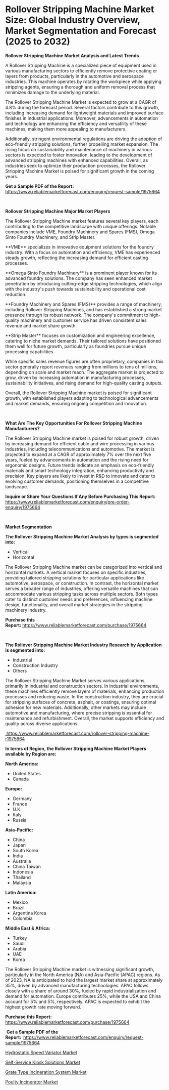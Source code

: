 <p><h1>Rollover Stripping Machine Market Size: Global Industry Overview, Market Segmentation and Forecast (2025 to 2032)</h1></p><p><strong>Rollover Stripping Machine Market Analysis and Latest Trends</strong></p>
<p><p>A Rollover Stripping Machine is a specialized piece of equipment used in various manufacturing sectors to efficiently remove protective coating or layers from products, particularly in the automotive and aerospace industries. This machine operates by rotating the workpiece while applying stripping agents, ensuring a thorough and uniform removal process that minimizes damage to the underlying material.</p><p>The Rollover Stripping Machine Market is expected to grow at a CAGR of 4.8% during the forecast period. Several factors contribute to this growth, including increasing demand for lightweight materials and improved surface finishes in industrial applications. Moreover, advancements in automation and technology are enhancing the efficiency and versatility of these machines, making them more appealing to manufacturers.</p><p>Additionally, stringent environmental regulations are driving the adoption of eco-friendly stripping solutions, further propelling market expansion. The rising focus on sustainability and maintenance of machinery in various sectors is expected to foster innovation, leading to the development of advanced stripping machines with enhanced capabilities. Overall, as industries seek to optimize their production processes, the Rollover Stripping Machine Market is poised for significant growth in the coming years.</p></p>
<p><strong>Get a Sample PDF of the Report:&nbsp;</strong> <a href="https://www.reliablemarketforecast.com/enquiry/request-sample/1975664?utm_campaign=2443&utm_medium=2&utm_source=Github&utm_content=ia&utm_term=02032025&utm_id=rollover-stripping-machine">https://www.reliablemarketforecast.com/enquiry/request-sample/1975664</a></p>
<p>&nbsp;</p>
<p><strong>Rollover Stripping Machine Major Market Players</strong></p>
<p><p>The Rollover Stripping Machine market features several key players, each contributing to the competitive landscape with unique offerings. Notable companies include VME, Foundry Machinery and Spares (FMS), Omega Sinto Foundry Machinery, and Strip Master.</p><p>**VME** specializes in innovative equipment solutions for the foundry industry. With a focus on automation and efficiency, VME has experienced steady growth, reflecting the increasing demand for efficient casting processes.</p><p>**Omega Sinto Foundry Machinery** is a prominent player known for its advanced foundry solutions. The company has seen enhanced market penetration by introducing cutting-edge stripping technologies, which align with the industry's push towards sustainability and operational cost reduction.</p><p>**Foundry Machinery and Spares (FMS)** provides a range of machinery, including Rollover Stripping Machines, and has established a strong market presence through its robust network. The company's commitment to high-quality machinery and customer service has driven consistent sales revenue and market share growth.</p><p>**Strip Master** focuses on customization and engineering excellence, catering to niche market demands. Their tailored solutions have positioned them well for future growth, particularly as foundries pursue unique processing capabilities.</p><p>While specific sales revenue figures are often proprietary, companies in this sector generally report revenues ranging from millions to tens of millions, depending on scale and market reach. The aggregate market is projected to grow, driven by increasing automation in manufacturing processes, sustainability initiatives, and rising demand for high-quality casting outputs.</p><p>Overall, the Rollover Stripping Machine market is poised for significant growth, with established players adapting to technological advancements and market demands, ensuring ongoing competition and innovation.</p></p>
<p>&nbsp;</p>
<p><strong>What Are The Key Opportunities For Rollover Stripping Machine Manufacturers?</strong></p>
<p><p>The Rollover Stripping Machine market is poised for robust growth, driven by increasing demand for efficient cable and wire processing in various industries, including telecommunications and automotive. The market is projected to expand at a CAGR of approximately 7% over the next five years, fueled by advancements in automation and the rising need for ergonomic designs. Future trends indicate an emphasis on eco-friendly materials and smart technology integration, enhancing productivity and precision. Key players are likely to invest in R&D to innovate and cater to evolving customer demands, positioning themselves in a competitive landscape.</p></p>
<p><strong>Inquire or Share Your Questions If Any Before Purchasing This Report:</strong> <a href="https://www.reliablemarketforecast.com/enquiry/pre-order-enquiry/1975664?utm_campaign=2443&utm_medium=2&utm_source=Github&utm_content=ia&utm_term=02032025&utm_id=rollover-stripping-machine">https://www.reliablemarketforecast.com/enquiry/pre-order-enquiry/1975664</a></p>
<p>&nbsp;</p>
<p><strong>Market Segmentation</strong></p>
<p><strong>The Rollover Stripping Machine Market Analysis by types is segmented into:</strong></p>
<p><ul><li>Vertical</li><li>Horizontal</li></ul></p>
<p><p>The Rollover Stripping Machine market can be categorized into vertical and horizontal markets. A vertical market focuses on specific industries, providing tailored stripping solutions for particular applications like automotive, aerospace, or construction. In contrast, the horizontal market serves a broader range of industries, offering versatile machines that can accommodate various stripping tasks across multiple sectors. Both types cater to distinct customer needs and preferences, influencing machine design, functionality, and overall market strategies in the stripping machinery industry.</p></p>
<p><strong>Purchase this Report:&nbsp;</strong><a href="https://www.reliablemarketforecast.com/purchase/1975664?utm_campaign=2443&utm_medium=2&utm_source=Github&utm_content=ia&utm_term=02032025&utm_id=rollover-stripping-machine">https://www.reliablemarketforecast.com/purchase/1975664</a></p>
<p>&nbsp;</p>
<p><strong>The Rollover Stripping Machine Market Industry Research by Application is segmented into:</strong></p>
<p><ul><li>Industrial</li><li>Construction Industry</li><li>Others</li></ul></p>
<p><p>The Rollover Stripping Machine Market serves various applications, primarily in industrial and construction sectors. In industrial environments, these machines efficiently remove layers of materials, enhancing production processes and reducing waste. In the construction industry, they are crucial for stripping surfaces of concrete, asphalt, or coatings, ensuring optimal adhesion for new materials. Additionally, other markets may include automotive and manufacturing, where precise stripping is essential for maintenance and refurbishment. Overall, the market supports efficiency and quality across diverse applications.</p></p>
<p><a href="https://www.reliablemarketforecast.com/rollover-stripping-machine-r1975664?utm_campaign=2443&utm_medium=2&utm_source=Github&utm_content=ia&utm_term=02032025&utm_id=rollover-stripping-machine">&nbsp;https://www.reliablemarketforecast.com/rollover-stripping-machine-r1975664</a></p>
<p><strong>In terms of Region, the Rollover Stripping Machine Market Players available by Region are:</strong></p>
<p>
    <p> <strong> North America: </strong>
        <ul>
            <li>United States</li>
            <li>Canada</li>
        </ul>
        </p> 
    <p> <strong> Europe: </strong>
        <ul>
            <li>Germany</li>
            <li>France</li>
            <li>U.K.</li>
            <li>Italy</li>
            <li>Russia</li>
        </ul>
        </p> 
    <p> <strong> Asia-Pacific: </strong>
        <ul>
            <li>China</li>
            <li>Japan</li>
            <li>South Korea</li>
            <li>India</li>
            <li>Australia</li>
            <li>China Taiwan</li>
            <li>Indonesia</li>
            <li>Thailand</li>
            <li>Malaysia</li>
        </ul>
        </p> 
    <p> <strong> Latin America: </strong>
        <ul>
            <li>Mexico</li>
            <li>Brazil</li>
            <li>Argentina Korea</li>
            <li>Colombia</li>
        </ul>
        </p> 
    <p> <strong> Middle East & Africa: </strong>
        <ul>
            <li>Turkey</li>
            <li>Saudi</li>
            <li>Arabia</li>
            <li>UAE</li>
            <li>Korea</li>
        </ul>
    </p>
    </p>
<p><p>The Rollover Stripping Machine market is witnessing significant growth, particularly in the North America (NA) and Asia-Pacific (APAC) regions. As of 2023, NA is anticipated to hold the largest market share at approximately 35%, driven by advanced manufacturing technologies. APAC follows closely with a share of around 30%, fueled by rapid industrialization and demand for automation. Europe contributes 25%, while the USA and China account for 5% and 5%, respectively. APAC is expected to exhibit the highest growth rate moving forward.</p></p>
<p><strong>Purchase this Report: </strong><a href="https://www.reliablemarketforecast.com/purchase/1975664?utm_campaign=2443&utm_medium=2&utm_source=Github&utm_content=ia&utm_term=02032025&utm_id=rollover-stripping-machine">https://www.reliablemarketforecast.com/purchase/1975664</a></p>
<p>&nbsp;<strong>Get a Sample PDF of the Report:&nbsp;&nbsp;</strong><a href="https://www.reliablemarketforecast.com/enquiry/request-sample/1975664?utm_campaign=2443&utm_medium=2&utm_source=Github&utm_content=ia&utm_term=02032025&utm_id=rollover-stripping-machine">https://www.reliablemarketforecast.com/enquiry/request-sample/1975664</a></p>
<p><strong></strong></p>
<p><p><a href="https://github.com/toldenargelia86/Market-Research-Report-List-1/blob/main/hydrostatic-speed-variator-market.md?utm_campaign=2443&utm_medium=2&utm_source=Github&utm_content=ia&utm_term=02032025&utm_id=rollover-stripping-machine">Hydrostatic Speed Variator Market</a></p><p><a href="https://github.com/comasnickie/Market-Research-Report-List-1/blob/main/self-service-kiosk-solutions-market.md?utm_campaign=2443&utm_medium=2&utm_source=Github&utm_content=ia&utm_term=02032025&utm_id=rollover-stripping-machine">Self-Service Kiosk Solutions Market</a></p><p><a href="https://github.com/wileonie19657/Market-Research-Report-List-1/blob/main/grate-type-incineration-system-market.md?utm_campaign=2443&utm_medium=2&utm_source=Github&utm_content=ia&utm_term=02032025&utm_id=rollover-stripping-machine">Grate Type Incineration System Market</a></p><p><a href="https://github.com/mcfred89/Market-Research-Report-List-1/blob/main/poulty-incinerator-market.md?utm_campaign=2443&utm_medium=2&utm_source=Github&utm_content=ia&utm_term=02032025&utm_id=rollover-stripping-machine">Poulty Incinerator Market</a></p></p>